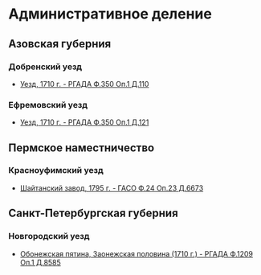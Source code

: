 
# Административное деление

## Азовская губерния

### Добренский уезд

* [Уезд, 1710 г. - РГАДА Ф.350 Оп.1 Д.110](РГАДА/350_1_110.md)


### Ефремовский уезд

* [Уезд, 1710 г. - РГАДА Ф.350 Оп.1 Д.121](РГАДА/350_1_121.md)


## Пермское наместничество

### Красноуфимский уезд

* [Шайтанский завод, 1795 г. - ГАСО Ф.24 Оп.23 Д.6673](ГАСО/24_23_6673.md)

## Санкт-Петербургская губерния

### Новгородский уезд

* [Обонежская пятина, Заонежская половина (1710 г.) - РГАДА Ф.1209 Оп.1 Д.8585](РГАДА/1209_1_8585.md)
